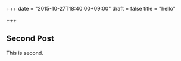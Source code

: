 +++
date = "2015-10-27T18:40:00+09:00"
draft = false
title = "hello"

+++

## Second Post
This is second.
